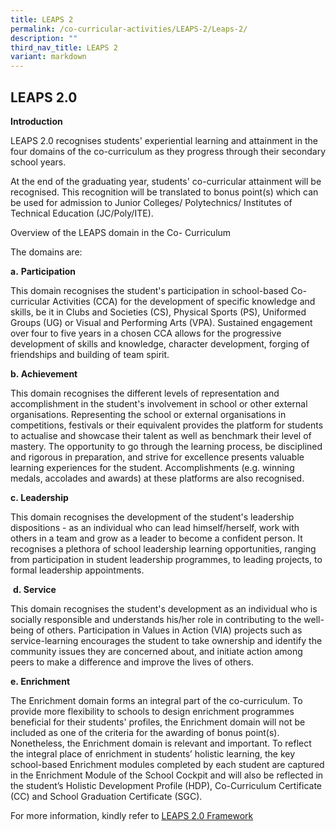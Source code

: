 ```yaml
---
title: LEAPS 2
permalink: /co-curricular-activities/LEAPS-2/Leaps-2/
description: ""
third_nav_title: LEAPS 2
variant: markdown
---
```

## LEAPS 2.0

**Introduction**

LEAPS 2.0 recognises students' experiential learning and attainment in the four domains of the co-curriculum as they progress through their secondary school years.

At the end of the graduating year, students' co-curricular attainment will be recognised. This recognition will be translated to bonus point(s) which can be used for admission to Junior Colleges/ Polytechnics/ Institutes of Technical Education (JC/Poly/ITE).

Overview of the LEAPS domain in the Co- Curriculum

The domains are: 

**a.** **Participation**

This domain recognises the student's participation in school-based Co-curricular Activities (CCA) for the development of specific knowledge and skills, be it in Clubs and Societies (CS), Physical Sports (PS), Uniformed Groups (UG) or Visual and Performing Arts (VPA). Sustained engagement over four to five years in a chosen CCA allows for the progressive development of skills and knowledge, character development, forging of friendships and building of team spirit. 

**b. Achievement**  

This domain recognises the different levels of representation and accomplishment in the student's involvement in school or other external organisations. Representing the school or external organisations in competitions, festivals or their equivalent provides the platform for students to actualise and showcase their talent as well as benchmark their level of mastery. The opportunity to go through the learning process, be disciplined and rigorous in preparation, and strive for excellence presents valuable learning experiences for the student. Accomplishments (e.g. winning medals, accolades and awards) at these platforms are also recognised. 

**c. Leadership**  

This domain recognises the development of the student's leadership dispositions - as an individual who can lead himself/herself, work with others in a team and grow as a leader to become a confident person. It recognises a plethora of school leadership learning opportunities, ranging from participation in student leadership programmes, to leading projects, to formal leadership appointments. 

 **d. Service**

This domain recognises the student's development as an individual who is socially responsible and understands his/her role in contributing to the well-being of others. Participation in Values in Action (VIA) projects such as service-learning encourages the student to take ownership and identify the community issues they are concerned about, and initiate action among peers to make a difference and improve the lives of others.

**e. Enrichment**  

The Enrichment domain forms an integral part of the co-curriculum. To provide more flexibility to schools to design enrichment programmes beneficial for their students' profiles, the Enrichment domain will not be included as one of the criteria for the awarding of bonus point(s). Nonetheless, the Enrichment domain is relevant and important. To reflect the integral place of enrichment in students’ holistic learning, the key school-based Enrichment modules completed by each student are captured in the Enrichment Module of the School Cockpit and will also be reflected in the student’s Holistic Development Profile (HDP), Co-Curriculum Certificate (CC) and School Graduation Certificate (SGC).  

For more information, kindly refer to  [LEAPS 2.0 Framework](https://www.moe.gov.sg/-/media/files/programmes/leaps-2-framework.pdf)